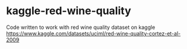 # kaggle-red-wine-quality
Code written to work with red wine quality dataset on kaggle https://www.kaggle.com/datasets/uciml/red-wine-quality-cortez-et-al-2009
